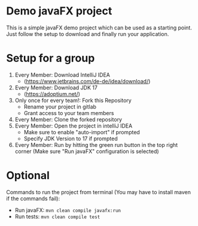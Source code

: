 # Demo javaFX project

This is a simple javaFX demo project which can be used as a starting point. Just follow the setup to download and
finally run your application.

# Setup for a group

1. Every Member: Download IntelliJ IDEA
    - (https://www.jetbrains.com/de-de/idea/download/)
2. Every Member: Download JDK 17
    - (https://adoptium.net/)
3. Only once for every team!: Fork this Repository
    - Rename your project in gitlab
    - Grant access to your team members
4. Every Member: Clone the forked repository
5. Every Member: Open the project in intelliJ IDEA
    - Make sure to enable "auto-import" if prompted
    - Specify JDK Version to 17 if prompted
6. Every Member: Run by hitting the green run button in the top right corner (Make sure "Run javaFX" configuration is
   selected)

# Optional

Commands to run the project from terminal (You may have to install maven if the commands fail):

- Run javaFX: `mvn clean compile javafx:run`
- Run tests: `mvn clean compile test`

